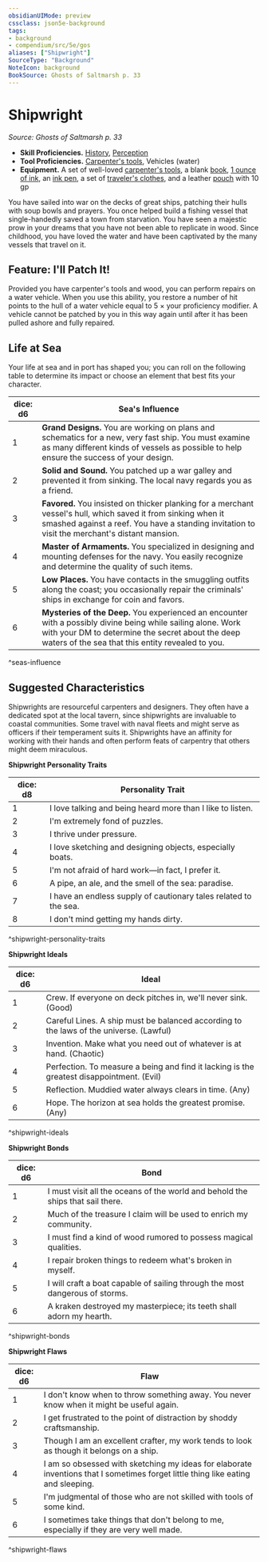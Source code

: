 ```yaml
---
obsidianUIMode: preview
cssclass: json5e-background
tags:
- background
- compendium/src/5e/gos
aliases: ["Shipwright"]
SourceType: "Background"
NoteIcon: background
BookSource: Ghosts of Saltmarsh p. 33
---
```

# Shipwright
*Source: Ghosts of Saltmarsh p. 33*  

- **Skill Proficiencies.** [History](z_Mechanics/CLI/rules/skills.md#History), [Perception](z_Mechanics/CLI/rules/skills.md#Perception)  
- **Tool Proficiencies.** [Carpenter's tools](carpenters-tools.md), Vehicles (water)  
- **Equipment.** A set of well-loved [carpenter's tools](carpenters-tools.md), a blank [book](book.md), [1 ounce of ink](ink-1-ounce-bottle.md), an [ink pen](ink-pen.md), a set of [traveler's clothes](travelers-clothes.md), and a leather [pouch](pouch.md) with 10 gp  

You have sailed into war on the decks of great ships, patching their hulls with soup bowls and prayers. You once helped build a fishing vessel that single-handedly saved a town from starvation. You have seen a majestic prow in your dreams that you have not been able to replicate in wood. Since childhood, you have loved the water and have been captivated by the many vessels that travel on it.

## Feature: I'll Patch It!

Provided you have carpenter's tools and wood, you can perform repairs on a water vehicle. When you use this ability, you restore a number of hit points to the hull of a water vehicle equal to 5 × your proficiency modifier. A vehicle cannot be patched by you in this way again until after it has been pulled ashore and fully repaired.

## Life at Sea

Your life at sea and in port has shaped you; you can roll on the following table to determine its impact or choose an element that best fits your character.

| dice: d6 | Sea's Influence |
|----------|-----------------|
| 1 | **Grand Designs.** You are working on plans and schematics for a new, very fast ship. You must examine as many different kinds of vessels as possible to help ensure the success of your design. |
| 2 | **Solid and Sound.** You patched up a war galley and prevented it from sinking. The local navy regards you as a friend. |
| 3 | **Favored.** You insisted on thicker planking for a merchant vessel's hull, which saved it from sinking when it smashed against a reef. You have a standing invitation to visit the merchant's distant mansion. |
| 4 | **Master of Armaments.** You specialized in designing and mounting defenses for the navy. You easily recognize and determine the quality of such items. |
| 5 | **Low Places.** You have contacts in the smuggling outfits along the coast; you occasionally repair the criminals' ships in exchange for coin and favors. |
| 6 | **Mysteries of the Deep.** You experienced an encounter with a possibly divine being while sailing alone. Work with your DM to determine the secret about the deep waters of the sea that this entity revealed to you. |
^seas-influence

## Suggested Characteristics

Shipwrights are resourceful carpenters and designers. They often have a dedicated spot at the local tavern, since shipwrights are invaluable to coastal communities. Some travel with naval fleets and might serve as officers if their temperament suits it. Shipwrights have an affinity for working with their hands and often perform feats of carpentry that others might deem miraculous.

**Shipwright Personality Traits**

| dice: d8 | Personality Trait |
|----------|-------------------|
| 1 | I love talking and being heard more than I like to listen. |
| 2 | I'm extremely fond of puzzles. |
| 3 | I thrive under pressure. |
| 4 | I love sketching and designing objects, especially boats. |
| 5 | I'm not afraid of hard work—in fact, I prefer it. |
| 6 | A pipe, an ale, and the smell of the sea: paradise. |
| 7 | I have an endless supply of cautionary tales related to the sea. |
| 8 | I don't mind getting my hands dirty. |
^shipwright-personality-traits

**Shipwright Ideals**

| dice: d6 | Ideal |
|----------|-------|
| 1 | Crew. If everyone on deck pitches in, we'll never sink. (Good) |
| 2 | Careful Lines. A ship must be balanced according to the laws of the universe. (Lawful) |
| 3 | Invention. Make what you need out of whatever is at hand. (Chaotic) |
| 4 | Perfection. To measure a being and find it lacking is the greatest disappointment. (Evil) |
| 5 | Reflection. Muddied water always clears in time. (Any) |
| 6 | Hope. The horizon at sea holds the greatest promise. (Any) |
^shipwright-ideals

**Shipwright Bonds**

| dice: d6 | Bond |
|----------|------|
| 1 | I must visit all the oceans of the world and behold the ships that sail there. |
| 2 | Much of the treasure I claim will be used to enrich my community. |
| 3 | I must find a kind of wood rumored to possess magical qualities. |
| 4 | I repair broken things to redeem what's broken in myself. |
| 5 | I will craft a boat capable of sailing through the most dangerous of storms. |
| 6 | A kraken destroyed my masterpiece; its teeth shall adorn my hearth. |
^shipwright-bonds

**Shipwright Flaws**

| dice: d6 | Flaw |
|----------|------|
| 1 | I don't know when to throw something away. You never know when it might be useful again. |
| 2 | I get frustrated to the point of distraction by shoddy craftsmanship. |
| 3 | Though I am an excellent crafter, my work tends to look as though it belongs on a ship. |
| 4 | I am so obsessed with sketching my ideas for elaborate inventions that I sometimes forget little thing like eating and sleeping. |
| 5 | I'm judgmental of those who are not skilled with tools of some kind. |
| 6 | I sometimes take things that don't belong to me, especially if they are very well made. |
^shipwright-flaws